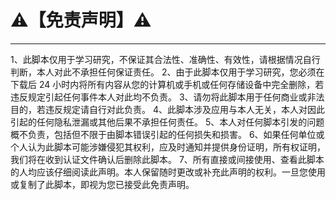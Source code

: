 # ⚠️【免责声明】⚠️
------------------------------------------
1、此脚本仅用于学习研究，不保证其合法性、准确性、有效性，请根据情况自行判断，本人对此不承担任何保证责任。
2、由于此脚本仅用于学习研究，您必须在下载后 24 小时内将所有内容从您的计算机或手机或任何存储设备中完全删除，若违反规定引起任何事件本人对此均不负责。
3、请勿将此脚本用于任何商业或非法目的，若违反规定请自行对此负责。
4、此脚本涉及应用与本人无关，本人对因此引起的任何隐私泄漏或其他后果不承担任何责任。
5、本人对任何脚本引发的问题概不负责，包括但不限于由脚本错误引起的任何损失和损害。
6、如果任何单位或个人认为此脚本可能涉嫌侵犯其权利，应及时通知并提供身份证明，所有权证明，我们将在收到认证文件确认后删除此脚本。
7、所有直接或间接使用、查看此脚本的人均应该仔细阅读此声明。本人保留随时更改或补充此声明的权利。一旦您使用或复制了此脚本，即视为您已接受此免责声明。